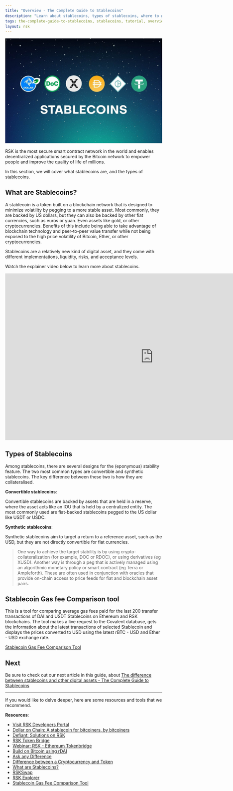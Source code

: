 ```yaml
---
title: "Overview - The Complete Guide to Stablecoins"
description: "Learn about stablecoins, types of stablecoins, where to get them, and how to use the RSK Tokenbridge to cross tokens"
tags: the-complete-guide-to-stablecoins, stablecoins, tutorial, overview, guides, tokens, defiant, tokenbridge, cross-chain, bridge, web3, bitcoin, rsk, peer-to-peer, blockchain
layout: rsk
---
```


![stablecoin banner](/assets/img/guides/stablecoin/stablecoin-overview-banner.jpg)

RSK is the most secure smart contract network in the world and enables decentralized applications secured by the Bitcoin network to empower people and improve the quality of life of millions.

In this section, we will cover what stablecoins are, and the types of stablecoins.

## What are Stablecoins?

A stablecoin is a token built on a blockchain network that is designed to minimize volatility by pegging to a more stable asset. Most commonly, they are backed by US dollars, but they can also be backed by other fiat currencies, such as euros or yuan. Even assets like gold, or other cryptocurrencies. Benefits of this include being able to take advantage of blockchain technology and peer-to-peer value transfer while not being exposed to the high price volatility of Bitcoin, Ether, or other cryptocurrencies. 

Stablecoins are a relatively new kind of digital asset, and they come with different implementations, liquidity, risks, and acceptance levels.

Watch the explainer video below to learn more about stablecoins.

<div class="video-container">
  <iframe width="949" height="534" src="https://youtube.com/embed/JHzyQS1rc_s"   frameborder="0" allow="accelerometer; autoplay; encrypted-media; gyroscope; picture-in-picture" allowfullscreen></iframe>
</div>

## Types of Stablecoins

Among stablecoins, there are several designs for the (eponymous) stability feature. The two most common types are convertible and synthetic stablecoins. The key difference between these two is how they are collateralised. 

**Convertible stablecoins**: 

Convertible stablecoins are backed by assets that are held in a reserve, where the asset acts like an IOU that is held by a centralized entity. The most commonly used are fiat-backed stablecoins pegged to the US dollar like USDT or USDC.

**Synthetic stablecoins**:

Synthetic stablecoins aim to target a return to a reference asset, such as the USD, but they are not directly convertible for fiat currencies. 

> One way to achieve the target stability is by using crypto-collateralization (for example, DOC or RDOC), or using derivatives (eg XUSD).
> Another way is through a peg that is actively managed using an algorithmic monetary policy or smart contract (eg Terra or Ampleforth).
> These are often used in conjunction with oracles that provide on-chain access to price feeds for fiat and blockchain asset pairs.

## Stablecoin Gas fee Comparison tool 

This is a tool for comparing average gas fees paid for the last 200 transfer transactions of DAI and USDT Stablecoins on Ethereum and RSK blockchains. The tool makes a live request to the Covalent database, gets the information about the latest transactions of selected Stablecoin and displays the prices converted to USD using the latest rBTC - USD and Ether - USD exchange rate.

[Stablecoin Gas Fee Comparison Tool](https://stablecoins.rsk.co)

## Next

Be sure to check out our next article in this guide,
about [The difference between stablecoins and other digital assets - The Complete Guide to Stablecoins](/guides/stablecoin/stablecoin-vs-digital-assets/)

----

If you would like to delve deeper, here are some resources and tools that we recommend.

**Resources**:

- [Visit RSK Developers Portal](https://github.com/rsksmart/devportal) 
- [Dollar on Chain: A stablecoin for bitcoiners, by bitcoiners](https://moneyonchain.com/blog/dollar-on-chain-chain-a-bitcoin-stablecoin-by-bitcoiners/)
- [Defiant: Solutions on RSK](https://developers.rsk.co/solutions/defiant/)
- [RSK Token Bridge](https://tokenbridge.rsk.co/)
- [Webinar: RSK - Ethereum Tokenbridge](https://youtu.be/3ZOvpLE3MvM)
- [Build on Bitcoin using rDAI](https://youtu.be/2yApyI9Zvu8)
- [Ask any Difference](https://askanydifference.com/)
- [Difference between a Cryptocurrency and Token](https://developers.rsk.co/kb/get-crypto-on-rsk/cryptocurrency-vs-token/)
- [What are Stablecoins?](https://youtu.be/JHzyQS1rc_s)
- [RSKSwap](https://app.rskswap.com/swap)
- [RSK Explorer](https://explorer.rsk.co/)
- [Stablecoin Gas Fee Comparison Tool](/guides/stablecoin/stablecoin-on-bitcoin/#stablecoin-gas-fee-comparison-tool)
